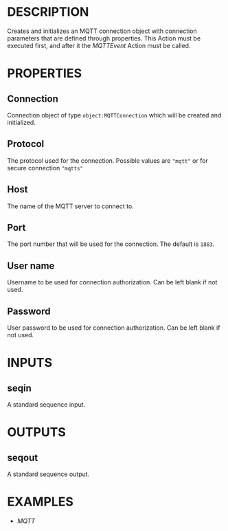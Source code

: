 # DESCRIPTION

Creates and initializes an MQTT connection object with connection parameters that are defined through properties.
This Action must be executed first, and after it the _MQTTEvent_ Action must be called.

# PROPERTIES

## Connection

Connection object of type `object:MQTTConnection` which will be created and initialized.

## Protocol

The protocol used for the connection. Possible values are `"mqtt"` or for secure connection `"mqtts"`

## Host

The name of the MQTT server to connect to.

## Port

The port number that will be used for the connection. The default is `1883`.

## User name

Username to be used for connection authorization. Can be left blank if not used.

## Password

User password to be used for connection authorization. Can be left blank if not used.

# INPUTS

## seqin

A standard sequence input.

# OUTPUTS

## seqout

A standard sequence output.

# EXAMPLES

- _MQTT_
